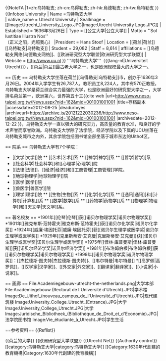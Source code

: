 {{NoteTA
|1=zh:乌特勒支; zh-cn:乌得勒支; zh-hk:烏德勒支; zh-tw:烏特勒支
}}
{{Infobox University 
| Name       =乌特勒支大学    
| native_name = Utrecht University 
| SealImage          = [[Image:Utrecht_University_Logo.JPG|Image:Utrecht University Logo.JPG]] 
| Established    = 1636年3月26日
| Type           = [[公立大学|公立大学]]
| Motto           = ''Sol Iustitiae Illustra Nos'' <br>（正义之阳，光照我心）
|President         = Hans Stoof
| Location           =  [[荷兰|荷兰]] [[乌特勒支|乌特勒支]] 
| Student      = 29,082
| Staff          = 8,614 
| affiliations   = [[乌德勒支网络|乌德勒支网络]]、[[欧洲研究型大学联盟|欧洲研究型大学联盟]]
| Website        = http://www.uu.nl
}}
'''乌特勒支大学'''（{{lang-nl|Universiteit Utrecht}}），[[荷兰|荷兰]]最古老大学之一，也是欧洲规模最大的大学之一。

== 历史 ==
乌特勒支大学坐落在荷兰[[乌得勒支|乌特勒支]]市，创办于1636年3月26日。2004年入学学生有26,787人，教职员工8,224人，其中有570正教授。乌特勒支大学是荷兰综合实力最强的大学，也是欧洲最好的研究型大学之一，大学排名荷兰第一，欧洲第六，世界第五十三<ref>{{cite web |url=http://www.neso-taipei.org.tw/News.aspx?nid=162&mid=001001001001 |title=存档副本 |accessdate=2012-08-25 |deadurl=yes |archiveurl=https://archive.is/20121222030236/http://www.neso-taipei.org.tw/News.aspx?nid=162&mid=001001001001 |archivedate=2012-12-22 }}</ref>，乌特勒支大学一直以强大的研究实力，高质量的教育水准，和良好的学术声誉而享誉欧洲。乌特勒支大学除了法学院，经济学院以及下属的UCU坐落在乌特勒支城市之内外，其余学院包括图书馆全部坐落于城市东边的Uithof区。

== 院系 ==
乌特勒支大学有7个学院：
* [[文学|文学]]院
** [[艺术|艺术]]系
** [[神学|神学]]系
** [[哲学|哲学]]系
* [[社会科学|社会科学]]和[[心理学|心理学]]院
* [[法律|法律]]、[[经济|经济]]和[[工商管理|工商管理]]学院。
* [[地球物理学|地球物理学]]院
* [[医学|医学]]院
* [[兽医学|兽医学]]院
* [[理学|理学]]院
** [[生物|生物]]系
** [[化学|化学]]系
** [[通讯|通讯]]和[[计算机|计算机]]系
** [[数学|数学]]系
** [[药物学|药物学]]系
** [[物理学|物理学]]和[[天文学|天文学]]系。

== 著名校友 ==
*1901年[[伦琴|伦琴]]获[[诺贝尔物理学奖|诺贝尔物理学奖]]
*1901年[[雅克布斯·范特霍夫|雅克布斯·范特霍夫]]获[[诺贝尔化学奖|诺贝尔化学奖]]
*1924年[[威廉·埃因托芬|威廉·埃因托芬]]获[[诺贝尔生理学或医学奖|诺贝尔生理学或医学奖]]
*1929年[[克里斯蒂安·艾克曼|克里斯蒂安·艾克曼]]获[[诺贝尔生理学或医学奖|诺贝尔生理学或医学奖]] 
*1975年[[佳林·库普曼斯|佳林·库普曼斯]]获[[诺贝尔经济学奖|诺贝尔经济学奖]]
*1981年[[布洛姆伯根|布洛姆伯根]]获[[诺贝尔物理学奖|诺贝尔物理学奖]] 
*1999年[[诺贝尔物理学奖|诺贝尔物理学奖]]：[[杰拉德斯·图夫特|杰拉德斯·图夫特]]、[[韦尔特曼|韦尔特曼]]
*[[高罗佩|高罗佩]]，[[汉学家|汉学家]]、[[外交家|外交家]]、[[翻译家|翻译家]]、[[小说家|小说家]]。

== 画廊 ==
<gallery>
File:Academiegebouw-utrecht-the-netherlands.png|大学本部
File:Academiegebouw (Rectorat de l'Université d'Utrecht).JPG|学术楼
Image:De_Uithof_(nouveau_campus_de_l'Université_d'Utrecht).JPG|现代建筑楼
Image:University_College_Utrecht_(Entrance).JPG|大学
Image:University_College_Utrecht.JPG|大学
Image:Juridische_Bibliotheek_(Bibliothèque_de_Droit_et_d'Economie).JPG|法学院图书馆
Image:Vie_étudiante_à_Utrecht.JPG|学生生活
</gallery>

==参考资料==
{{Reflist}}

{{荷兰的大学}}
{{欧洲研究型大学联盟}}
{{Utrecht Net}}
{{Authority control}}
[[category:乌特勒支大学|category:乌特勒支大学]]
[[Category:1630年代創建的教育機構|Category:1630年代創建的教育機構]]